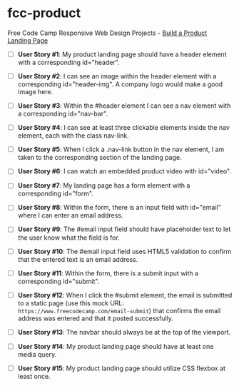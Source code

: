# fcc-product
Free Code Camp Responsive Web Design Projects - [Build a Product Landing Page](https://www.freecodecamp.org/learn/responsive-web-design/responsive-web-design-projects/build-a-product-landing-page)

 - [ ] **User Story #1**: My product landing page should have a header element with a corresponding id="header".

 - [ ] **User Story #2**: I can see an image within the header element with a corresponding id="header-img". A company logo would make a good image here.

 - [ ] **User Story #3**: Within the #header element I can see a nav element with a corresponding id="nav-bar".

 - [ ] **User Story #4**: I can see at least three clickable elements inside the nav element, each with the class nav-link.

 - [ ] **User Story #5**: When I click a .nav-link button in the nav element, I am taken to the corresponding section of the landing page.

 - [ ] **User Story #6**: I can watch an embedded product video with id="video".

 - [ ] **User Story #7**: My landing page has a form element with a corresponding id="form".

 - [ ] **User Story #8**: Within the form, there is an input field with id="email" where I can enter an email address.

 - [ ] **User Story #9**: The #email input field should have placeholder text to let the user know what the field is for.

 - [ ] **User Story #10**: The #email input field uses HTML5 validation to confirm that the entered text is an email address.

 - [ ] **User Story #11**: Within the form, there is a submit input with a corresponding id="submit".

 - [ ] **User Story #12**: When I click the #submit element, the email is submitted to a static page (use this mock URL: `https://www.freecodecamp.com/email-submit`) that confirms the email address was entered and that it posted successfully.

 - [ ] **User Story #13**: The navbar should always be at the top of the viewport.

 - [ ] **User Story #14**: My product landing page should have at least one media query.

 - [ ] **User Story #15**: My product landing page should utilize CSS flexbox at least once.